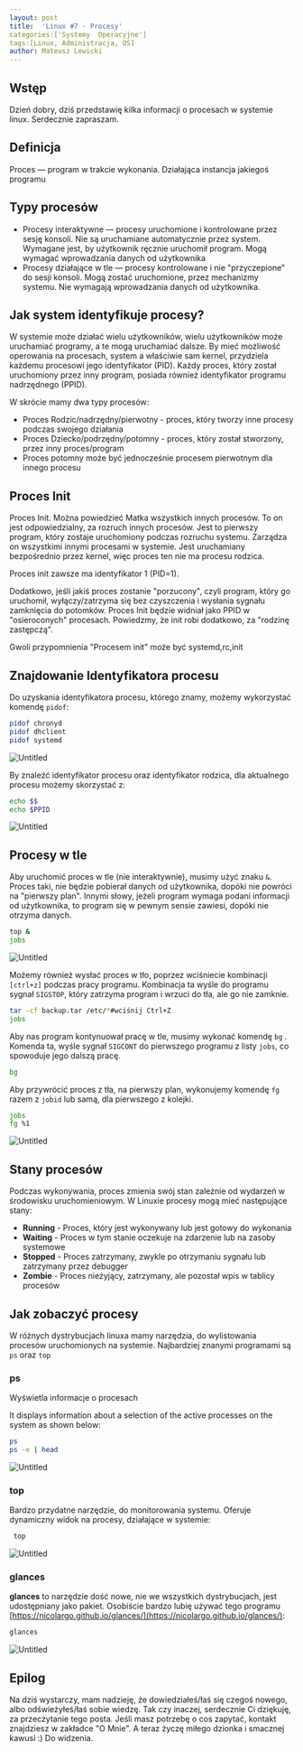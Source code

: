 ```yaml
---
layout: post
title:  'Linux #7 - Procesy'
categories:['Systemy  Operacyjne']
tags:[Linux, Administracja, OS]
author: Mateusz Lewicki
---
```

## Wstęp

Dzień dobry, dziś przedstawię kilka informacji o procesach w systemie linux.
Serdecznie zapraszam.

## Definicja

Proces — program w trakcie wykonania. Działająca instancja jakiegoś programu

## Typy procesów

- Procesy interaktywne — procesy uruchomione i kontrolowane przez sesję konsoli. Nie są uruchamiane automatycznie przez system. Wymagane jest, by użytkownik ręcznie uruchomił program. Mogą wymagać wprowadzania danych od użytkownika
- Procesy działające w tle — procesy kontrolowane i nie "przyczepione" do sesji konsoli. Mogą zostać uruchomione, przez mechanizmy systemu. Nie wymagają wprowadzania danych od użytkownika.

## Jak system identyfikuje procesy?

W systemie może działać wielu użytkowników, wielu użytkowników może uruchamiać programy, a te mogą uruchamiać dalsze. By mieć możliwość operowania na procesach, system a właściwie sam kernel, przydziela każdemu procesowi jego identyfikator (PID). Każdy proces, który został uruchomiony przez inny program, posiada również identyfikator programu nadrzędnego (PPID).

W skrócie mamy dwa typy procesów:

- Proces Rodzic/nadrzędny/pierwotny - proces, który tworzy inne procesy podczas swojego działania
- Proces Dziecko/podrzędny/potomny - proces, który został stworzony, przez inny proces/program
- Proces potomny może być jednocześnie procesem pierwotnym dla innego procesu

## **Proces Init**

Proces Init. Można powiedzieć Matka wszystkich innych procesów. To on jest odpowiedzialny, za rozruch innych procesów. Jest to pierwszy program, który zostaje uruchomiony podczas rozruchu systemu.  Zarządza on wszystkimi innymi procesami w systemie. Jest uruchamiany bezpośrednio przez kernel, więc proces ten nie ma procesu rodzica. 

Proces init zawsze ma identyfikator 1 (PID=1). 

Dodatkowo, jeśli jakiś proces zostanie "porzucony", czyli program, który go uruchomił, wyłączy/zatrzyma się bez czyszczenia i wysłania sygnału zamknięcia do potomków. Proces Init będzie widniał jako PPID w "osieroconych" procesach. Powiedzmy, że init robi dodatkowo, za "rodzinę zastępczą".

Gwoli przypomnienia "Procesem init" może być systemd,rc,init

## Znajdowanie Identyfikatora procesu

Do uzyskania identyfikatora procesu, którego znamy, możemy wykorzystać komendę `pidof`:

```bash
pidof chronyd
pidof dhclient
pidof systemd

```

![Untitled](https://mateuszlewicki.pl/assets/images/l7/l71.png)

By znaleźć identyfikator procesu oraz identyfikator rodzica, dla aktualnego procesu możemy skorzystać z:

```bash
echo $$
echo $PPID
```

![Untitled](https://mateuszlewicki.pl/assets/images/l7/l72.png)

## Procesy w tle

Aby uruchomić proces w tle (nie interaktywnie), musimy użyć znaku `&`. Proces taki, nie będzie pobierał danych od użytkownika, dopóki nie powróci na "pierwszy plan". Innymi słowy, jeżeli program wymaga podani informacji od użytkownika, to program się w pewnym sensie zawiesi, dopóki nie otrzyma danych.  

```bash
top &
jobs

```

![Untitled](https://mateuszlewicki.pl/assets/images/l7/l73.png)

Możemy również wysłać proces w tło, poprzez wciśniecie kombinacji `[ctrl+z]` podczas pracy programu. Kombinacja ta wyśle do programu sygnał `SIGSTOP`, który zatrzyma program i wrzuci do tła, ale go nie zamknie.

```bash
tar -cf backup.tar /etc/*#wciśnij Ctrl+Z
jobs

```

Aby nas program kontynuował pracę w tle, musimy wykonać komendę `bg` . Komenda ta, wyśle sygnał `SIGCONT` do pierwszego programu z listy `jobs`, co spowoduje jego dalszą pracę.

```bash
bg

```

Aby przywrócić proces z tła, na pierwszy plan, wykonujemy komendę `fg` razem z `jobid` lub samą, dla pierwszego z kolejki.

```bash
jobs
fg %1
```

![Untitled](https://mateuszlewicki.pl/assets/images/l7/l74.png)

## Stany procesów

Podczas wykonywania, proces zmienia swój stan zależnie od wydarzeń w środowisku uruchomieniowym. W Linuxie procesy mogą mieć następujące stany:

- **Running** - Proces, który jest wykonywany lub jest gotowy do wykonania
- **Waiting** - Proces w tym stanie oczekuje na zdarzenie lub na zasoby systemowe
- **Stopped** - Proces zatrzymany, zwykle po otrzymaniu sygnału lub zatrzymany przez debugger
- **Zombie** - Proces nieżyjący, zatrzymany, ale pozostał wpis w tablicy procesów

## Jak zobaczyć procesy

W różnych dystrybucjach linuxa mamy narzędzia, do wylistowania procesów uruchomionych na systemie. Najbardziej znanymi programami są `ps` oraz `top`

### ps

Wyświetla informacje o procesach 

It displays information about a selection of the active processes on the system as shown below:

```bash
ps
ps -e | head
```

![Untitled](https://mateuszlewicki.pl/assets/images/l7/l75.png)

### top

Bardzo przydatne narzędzie, do monitorowania systemu. Oferuje dynamiczny widok na procesy, działające w systemie:

```bash
 top
```

![Untitled](https://mateuszlewicki.pl/assets/images/l7/l76.png)

### **glances**

**glances** to narzędzie dość nowe, nie we wszystkich dystrybucjach, jest udostępniany jako pakiet. Osobiście bardzo lubię używać tego programu [https://nicolargo.github.io/glances/](https://nicolargo.github.io/glances/):

```bash
glances
```

![Untitled](https://mateuszlewicki.pl/assets/images/l7/l77.png)

## Epilog

Na dziś wystarczy, mam nadzieję, że dowiedziałeś/łaś się czegoś nowego, albo odświeżyłeś/łaś sobie wiedzę.
Tak czy inaczej, serdecznie Ci dziękuję, za przeczytanie tego posta.
Jeśli masz potrzebę o cos zapytać, kontakt znajdziesz w zakładce "O Mnie".
A teraz życzę miłego dzionka i smacznej kawusi :)
Do widzenia.
